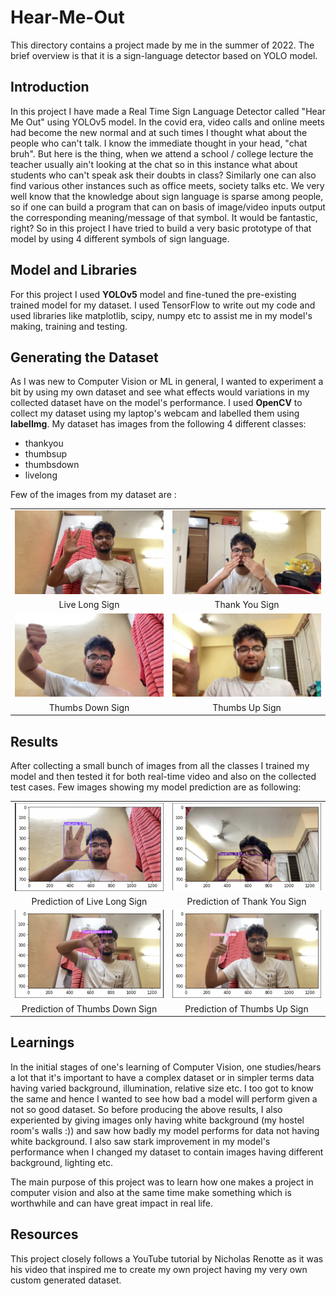 # Hear-Me-Out
This directory contains a project made by me in the summer of 2022. The brief overview is that it is a sign-language detector based on YOLO model.

## Introduction
In this project I have made a Real Time Sign Language Detector called "Hear Me Out" using YOLOv5 model. In the covid era, video calls and online meets had become the new normal and at such times I thought what about the people who can't talk. I know the immediate thought in your head, "chat bruh". But here is the thing, when we attend a school / college lecture the teacher usually ain't looking at the chat so in this instance what about students who can't speak ask their doubts in class? Similarly one can also find various other instances such as office meets, society talks etc. We very well know that the knowledge about sign language is sparse among people, so if one can build a program that can on basis of image/video inputs output the corresponding meaning/message of that symbol. It would be fantastic, right? So in this project I have tried to build a very basic prototype of that model by using 4 different symbols of sign language.

## Model and Libraries
For this project I used **YOLOv5** model and fine-tuned the pre-existing trained model for my dataset. I used TensorFlow to write out my code and used libraries like matplotlib, scipy, numpy etc to assist me in my model's making, training and testing.

## Generating the Dataset
As I was new to Computer Vision or ML in general, I wanted to experiment a bit by using my own dataset and see what effects would variations in my collected dataset have on the model's performance.
I used **OpenCV** to collect my dataset using my laptop's webcam and labelled them using **labelImg**. My dataset has images from the following 4 different classes:
- thankyou
- thumbsup
- thumbsdown
- livelong

Few of the images from my dataset are :
<table>
  <tr>
    <td align="center"><img src="Readme_images/livelong.3ae3d94c-0a95-11ed-94b5-fa34836c0e44.jpg" width="500"></td>
    <td align="center"><img src="Readme_images/thankyou.3bd003de-0a96-11ed-94b5-fa34836c0e44.jpg" width="500"></td>
  </tr>
  <tr>
    <td align="center">Live Long Sign</td>
    <td align="center">Thank You Sign</td>
  </tr>
  <tr>
    <td align="center"><img src="Readme_images/thumbsdown.60bf65a0-0a95-11ed-94b5-fa34836c0e44.jpg" width="500"></td>
    <td align="center"><img src="Readme_images/thumbsup.90004384-0a95-11ed-94b5-fa34836c0e44.jpg" width="500"></td>
  </tr>
  <tr>
    <td align="center">Thumbs Down Sign</td>
    <td align="center">Thumbs Up Sign</td>
  </tr>
</table>

## Results
After collecting a small bunch of images from all the classes I trained my model and then tested it for both real-time video and also on the collected test cases. 
Few images showing my model prediction are as following:
<table>
  <tr>
    <td align="center"><img src="Readme_images/Screenshot 2022-10-04 at 4.15.05 PM.png" width="500"></td>
    <td align="center"><img src="Readme_images/Screenshot 2022-10-04 at 4.15.15 PM.png" width="500"></td>
  </tr>
  <tr>
    <td align="center">Prediction of Live Long Sign</td>
    <td align="center">Prediction of Thank You Sign</td>
  </tr>
  <tr>
    <td align="center"><img src="Readme_images/Screenshot 2022-10-04 at 4.15.28 PM.png" width="500"></td>
    <td align="center"><img src="Readme_images/Screenshot 2022-10-04 at 4.15.38 PM.png" width="500"></td>
  </tr>
  <tr>
    <td align="center">Prediction of Thumbs Down Sign</td>
    <td align="center">Prediction of Thumbs Up Sign</td>
  </tr>
</table>

## Learnings
In the initial stages of one's learning of Computer Vision, one studies/hears a lot that it's important to have a complex dataset or in simpler terms data having varied background, illumination, relative size etc. I too got to know the same and hence I wanted to see how bad a model will perform given a not so good dataset. So before producing the above results, I also experiented by giving images only having white background (my hostel room's walls :)) and saw how badly my model performs for data not having white background. I also saw stark improvement in my model's performance when I changed my dataset to contain images having different background, lighting etc.

The main purpose of this project was to learn how one makes a project in computer vision and also at the same time make something which is worthwhile and can have great impact in real life.

## Resources
This project closely follows a YouTube tutorial by Nicholas Renotte as it was his video that inspired me to create my own project having my very own custom generated dataset.
